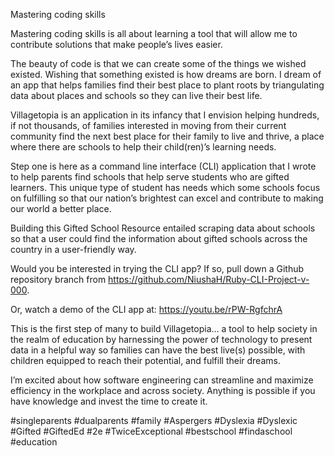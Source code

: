 Mastering coding skills

Mastering coding skills is all about learning a tool that will allow me to contribute solutions that make people’s lives easier.

The beauty of code is that we can create some of the things we wished existed. Wishing that something existed is how dreams are born. I dream of an app that helps families find their best place to plant roots by triangulating data about places and schools so they can live their best life.

Villagetopia is an application in its infancy that I envision helping hundreds, if not thousands, of families interested in moving from their current community find the next best place for their family to live and thrive, a place where there are schools to help their child(ren)’s learning needs.

Step one is here as a command line interface (CLI) application that I wrote to help parents find schools that help serve students who are gifted learners. This unique type of student has needs which some schools focus on fulfilling so that our nation’s brightest can excel and contribute to making our world a better place.

Building this Gifted School Resource entailed scraping data about schools so that a user could find the information about gifted schools across the country in a user-friendly way.

Would you be interested in trying the CLI app? If so, pull down a Github repository branch from https://github.com/NiushaH/Ruby-CLI-Project-v-000.

Or, watch a demo of the CLI app at: https://youtu.be/rPW-RgfchrA

This is the first step of many to build Villagetopia… a tool to help society in the realm of education by harnessing the power of technology to present data in a helpful way so families can have the best live(s) possible, with children equipped to reach their potential, and fulfill their dreams.

I’m excited about how software engineering can streamline and maximize efficiency in the workplace and across society. Anything is possible if you have knowledge and invest the time to create it.

#singleparents #dualparents #family #Aspergers #Dyslexia #Dyslexic #Gifted #GiftedEd #2e #TwiceExceptional #bestschool #findaschool #education
